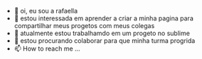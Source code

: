 - 👋 oi, eu sou a rafaella
- 👀 estou interessada em aprender a criar a minha pagina para compartilhar meus progetos com meus colegas
- 🌱 atualmente estou trabalhamdo em um progeto no sublime 
- 💞️ estou procurando colaborar para que minha turma progrida
- 📫 How to reach me ...

<!---
rafaellad/rafaellad is a ✨ special ✨ repository because its `README.md` (this file) appears on your GitHub profile.
You can click the Preview link to take a look at your changes.
--->
